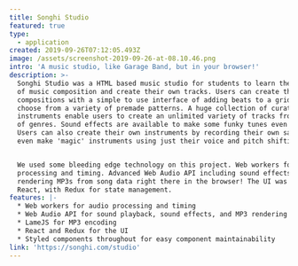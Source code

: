 ```yaml
---
title: Songhi Studio
featured: true
type:
  - application
created: 2019-09-26T07:12:05.493Z
image: /assets/screenshot-2019-09-26-at-08.10.46.png
intro: 'A music studio, like Garage Band, but in your browser!'
description: >-
  Songhi Studio was a HTML based music studio for students to learn the basics
  of music composition and create their own tracks. Users can create their own
  compositions with a simple to use interface of adding beats to a grid, or
  choose from a variety of premade patterns. A huge collection of curated
  instruments enable users to create an unlimited variety of tracks from a range
  of genres. Sound effects are available to make some funky tunes even better.
  Users can also create their own instruments by recording their own samples and
  even make 'magic' instruments using just their voice and pitch shifting. 


  We used some bleeding edge technology on this project. Web workers for audio
  processing and timing. Advanced Web Audio API including sound effects and
  rendering MP3s from song data right there in the browser! The UI was built in
  React, with Redux for state management.
features: |-
  * Web workers for audio processing and timing
  * Web Audio API for sound playback, sound effects, and MP3 rendering
  * LameJS for MP3 encoding
  * React and Redux for the UI
  * Styled components throughout for easy component maintainability
link: 'https://songhi.com/studio'
---
```


